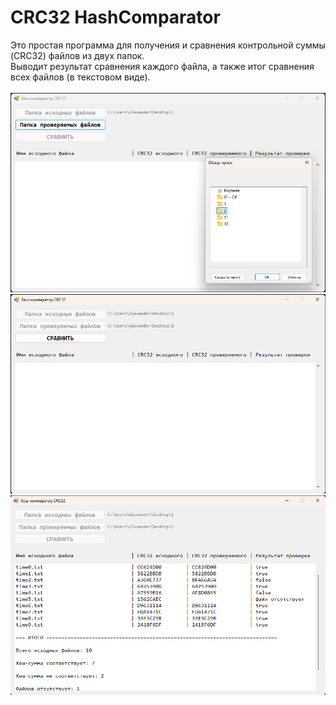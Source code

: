 # CRC32 HashComparator
 Это простая программа для получения и сравнения контрольной суммы (CRC32) файлов из двух папок. \
 Выводит результат сравнения каждого файла, а также итог сравнения всех файлов (в текстовом виде).\
\
![IMG1](README_IMG/1.png)
\
![IMG2](README_IMG/2.png)
\
![IMG3](README_IMG/3.png)